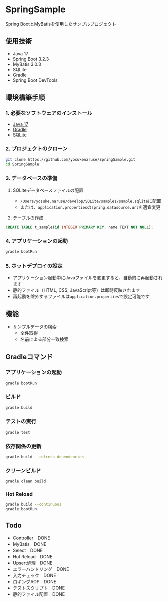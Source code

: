 # SpringSample

Spring BootとMyBatisを使用したサンプルプロジェクト

## 使用技術
- Java 17
- Spring Boot 3.2.3
- MyBatis 3.0.3
- SQLite
- Gradle
- Spring Boot DevTools

## 環境構築手順

### 1. 必要なソフトウェアのインストール
- [Java 17](https://www.oracle.com/java/technologies/downloads/#java17)
- [Gradle](https://gradle.org/install/)
- [SQLite](https://www.sqlite.org/download.html)

### 2. プロジェクトのクローン
```bash
git clone https://github.com/yosukenaruse/SpringSample.git
cd SpringSample
```

### 3. データベースの準備
1. SQLiteデータベースファイルの配置
   - `/Users/yosuke.naruse/develop/SQLite/sample1/sample.sqlite`に配置
   - または、`application.properties`の`spring.datasource.url`を適宜変更

2. テーブルの作成
```sql
CREATE TABLE t_sample(id INTEGER PRIMARY KEY, name TEXT NOT NULL);
```

### 4. アプリケーションの起動
```bash
gradle bootRun
```

### 5. ホットデプロイの設定
- アプリケーション起動中にJavaファイルを変更すると、自動的に再起動されます
- 静的ファイル（HTML, CSS, JavaScript等）は即時反映されます
- 再起動を除外するファイルは`application.properties`で設定可能です

## 機能
- サンプルデータの検索
  - 全件取得
  - 名前による部分一致検索

## Gradleコマンド

### アプリケーションの起動
```bash
gradle bootRun
```

### ビルド
```bash
gradle build
```

### テストの実行
```bash
gradle test
```

### 依存関係の更新
```bash
gradle build --refresh-dependencies
```

### クリーンビルド
```bash
gradle clean build
```

### Hot Reload
```bash
gradle build --continuous
gradle bootRun 
```

## Todo
- Controller　DONE
- MyBatis　DONE
- Select　DONE
- Hot Reload　DONE
- Upsert処理　DONE
- エラーハンドリング　DONE
- 入力チェック　DONE
- ロギングAOP　DONE
- テストスクリプト　DONE
- 静的ファイル配置　DONE
